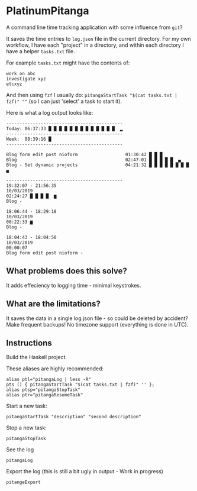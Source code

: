 # PlatinumPitanga

A command line time tracking application with some influence from `git`?

It saves the time entries to `log.json` file in the current directory. For my own workflow, I have each "project" in a directory, and within each directory I have a helper `tasks.txt` file.

For example `tasks.txt` might have the contents of:

```
work on abc
investigate xyz
etcxyz
```

And then using `fzf` I usually do: `pitangaStartTask "$(cat tasks.txt | fzf)" ""` (so I can just 'select' a task to start it).

Here is what a log output looks like:

```
--------------------------------------------
Today: 06:37:33 █ █ █ █ █ █ █ █ █ █ █ █ █  ▂ 
--------------------------------------------
Week:  08:39:16 █  
--------------------------------------------

Blog form edit post nioform                  01:30:42 █ █ █  
Blog                                         02:47:01 █ █ █ █ █  ▄  
Blog - Set dynamic projects                  04:21:32 █ █ █ █ █ █ █ █  ▄  

--------------------------------------------
19:32:07 - 21:56:35
10/03/2019
02:24:27 █ █ █ █  ▆  
Blog - 

18:06:44 - 18:29:18
10/03/2019
00:22:33 ▆  
Blog - 

18:04:43 - 18:04:50
10/03/2019
00:00:07 
Blog form edit post nioform - 
```

## What problems does this solve?

It adds effeciency to logging time - minimal keystrokes. 

## What are the limitations?

It saves the data in a single log.json file - so could be deleted by accident? Make frequent backups!
No timezone support (everything is done in UTC).

## Instructions

Build the Haskell project.

These aliases are highly recommended:
```
alias ptl="pitangaLog | less -R"
pts () { pitangaStartTask "$(cat tasks.txt | fzf)" '' };
alias ptsp="pitangaStopTask"
alias ptr="pitangaResumeTask"
```

Start a new task:
```
pitangaStartTask "description" "second description"
```


Stop a new task:
```
pitangaStopTask
```

See the log
```
pitangaLog
```

Export the log (this is still a bit ugly in output - Work in progress)

```
pitangeExport 
```
